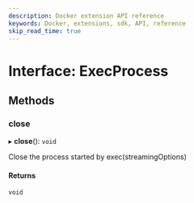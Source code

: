 ```yaml
---
description: Docker extension API reference
keywords: Docker, extensions, sdk, API, reference
skip_read_time: true
---
```


# Interface: ExecProcess

## Methods

### close

▸ **close**(): `void`

Close the process started by exec(streamingOptions)

#### Returns

`void`
